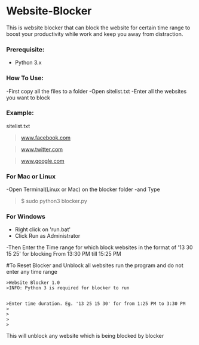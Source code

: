 # Website-Blocker
This is website blocker that can block the website for certain time range to boost your productivity while work and keep you away from distraction.

### Prerequisite:
  - Python 3.x
  
### How To Use:
  -First copy all the files to a folder
  -Open sitelist.txt
  -Enter all the websites you want to block
  ### Example:
  sitelist.txt
 
   >www.facebook.com 
   
   >www.twitter.com 
   
   >www.google.com
  
  ### For Mac or Linux
  -Open Terminal(Linux or Mac) on the blocker folder
  -and Type

   >$ sudo python3 blocker.py
  
  ### For Windows
  - Right click on 'run.bat' 
  - Click Run as Administrator
  
  
  -Then Enter the Time range for which block websites in the format of
  '13 30 15 25' for blocking From 13:30 PM till 15:25 PM
  
  #To Reset Blocker and Unblock all websites
  run the program and do not enter any time range

    >Website Blocker 1.0
    >INFO: Python 3 is required for blocker to run


    >Enter time duration. Eg. '13 25 15 30' for from 1:25 PM to 3:30 PM
    >
    >
    >
    >
    
  
  This will unblock any website which is being blocked by blocker
  
  
  
